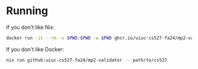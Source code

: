 # Running

If you don't like Nix:

``` sh
docker run -it --rm -v $PWD:$PWD -w $PWD ghcr.io/uiuc-cs527-fa24/mp2-validator/mp2-validator:0.1.0 path/to/cs527
```

If you don't like Docker:

``` sh
nix run github:uiuc-cs527-fa24/mp2-validator -- path/to/cs527
```
